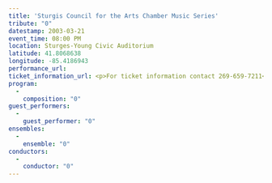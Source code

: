```yaml
---
title: 'Sturgis Council for the Arts Chamber Music Series'
tribute: "0"
datestamp: 2003-03-21
event_time: 08:00 PM
location: Sturges-Young Civic Auditorium
latitude: 41.8068638
longitude: -85.4186943
performance_url: 
ticket_information_url: <p>For ticket information contact 269-659-7211</p>
program: 
  -
    composition: "0"
guest_performers: 
  -
    guest_performer: "0"
ensembles: 
  -
    ensemble: "0"
conductors: 
  -
    conductor: "0"
---
```

